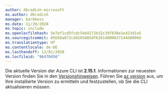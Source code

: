 ```yaml
---
author: dbradish-microsoft
ms.author: dbradish
manager: barbkess
ms.date: 11/20/2020
ms.topic: include
ms.openlocfilehash: 5e7ef1cd5fcdc54d4172b32c39f838e1e423d1a5
ms.sourcegitcommit: 05b58a872cdd165805df62614000637144d80066
ms.translationtype: HT
ms.contentlocale: de-DE
ms.lasthandoff: 12/01/2020
ms.locfileid: "96470456"
---
```

Die aktuelle Version der Azure CLI ist __2.15.1__. Informationen zur neuesten Version finden Sie in den [Versionshinweisen](../release-notes-azure-cli.md). Führen Sie [az version](/cli/azure/reference-index#az_version) aus, um Ihre installierte Version zu ermitteln und festzustellen, ob Sie die CLI aktualisieren müssen.
